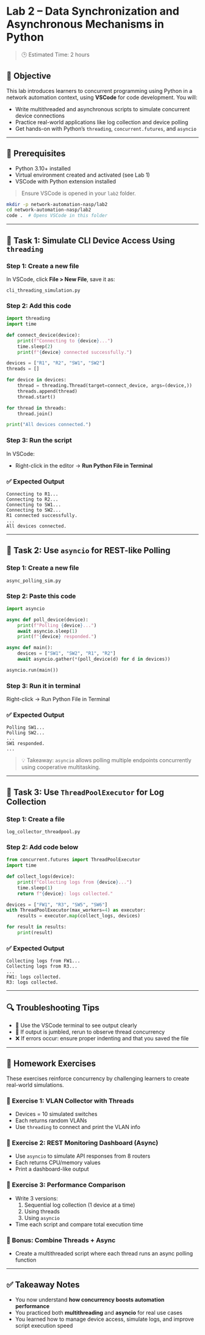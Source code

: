 # Lab 2 – Data Synchronization and Asynchronous Mechanisms in Python

> 🕒 Estimated Time: 2 hours

## 🎯 Objective
This lab introduces learners to concurrent programming using Python in a network automation context, using **VSCode** for code development. You will:

- Write multithreaded and asynchronous scripts to simulate concurrent device connections
- Practice real-world applications like log collection and device polling
- Get hands-on with Python’s `threading`, `concurrent.futures`, and `asyncio`

---

## 🔧 Prerequisites
- Python 3.10+ installed
- Virtual environment created and activated (see Lab 1)
- VSCode with Python extension installed

> Ensure VSCode is opened in your `lab2` folder.

```bash
mkdir -p network-automation-nasp/lab2
cd network-automation-nasp/lab2
code .  # Opens VSCode in this folder
```

---

## 🧪 Task 1: Simulate CLI Device Access Using `threading`

### Step 1: Create a new file
In VSCode, click **File > New File**, save it as:
```
cli_threading_simulation.py
```

### Step 2: Add this code
```python
import threading
import time

def connect_device(device):
    print(f"Connecting to {device}...")
    time.sleep(2)
    print(f"{device} connected successfully.")

devices = ["R1", "R2", "SW1", "SW2"]
threads = []

for device in devices:
    thread = threading.Thread(target=connect_device, args=(device,))
    threads.append(thread)
    thread.start()

for thread in threads:
    thread.join()

print("All devices connected.")
```

### Step 3: Run the script
In VSCode:
- Right-click in the editor → **Run Python File in Terminal**

### ✅ Expected Output
```
Connecting to R1...
Connecting to R2...
Connecting to SW1...
Connecting to SW2...
R1 connected successfully.
...
All devices connected.
```

---

## 🧪 Task 2: Use `asyncio` for REST-like Polling

### Step 1: Create a new file
```
async_polling_sim.py
```

### Step 2: Paste this code
```python
import asyncio

async def poll_device(device):
    print(f"Polling {device}...")
    await asyncio.sleep(1)
    print(f"{device} responded.")

async def main():
    devices = ["SW1", "SW2", "R1", "R2"]
    await asyncio.gather(*(poll_device(d) for d in devices))

asyncio.run(main())
```

### Step 3: Run it in terminal
Right-click → Run Python File in Terminal

### ✅ Expected Output
```
Polling SW1...
Polling SW2...
...
SW1 responded.
...
```

> 💡 Takeaway: `asyncio` allows polling multiple endpoints concurrently using cooperative multitasking.

---

## 🧪 Task 3: Use `ThreadPoolExecutor` for Log Collection

### Step 1: Create a file
```
log_collector_threadpool.py
```

### Step 2: Add code below
```python
from concurrent.futures import ThreadPoolExecutor
import time

def collect_logs(device):
    print(f"Collecting logs from {device}...")
    time.sleep(1)
    return f"{device}: logs collected."

devices = ["FW1", "R3", "SW5", "SW6"]
with ThreadPoolExecutor(max_workers=4) as executor:
    results = executor.map(collect_logs, devices)

for result in results:
    print(result)
```

### ✅ Expected Output
```
Collecting logs from FW1...
Collecting logs from R3...
...
FW1: logs collected.
R3: logs collected.
```

---

## 🔍 Troubleshooting Tips
- 🐍 Use the VSCode terminal to see output clearly
- 🔁 If output is jumbled, rerun to observe thread concurrency
- ❌ If errors occur: ensure proper indenting and that you saved the file

---

## 🏡 Homework Exercises
These exercises reinforce concurrency by challenging learners to create real-world simulations.

### 📝 Exercise 1: VLAN Collector with Threads
- Devices = 10 simulated switches
- Each returns random VLANs
- Use `threading` to connect and print the VLAN info

### 📝 Exercise 2: REST Monitoring Dashboard (Async)
- Use `asyncio` to simulate API responses from 8 routers
- Each returns CPU/memory values
- Print a dashboard-like output

### 📝 Exercise 3: Performance Comparison
- Write 3 versions:
  1. Sequential log collection (1 device at a time)
  2. Using threads
  3. Using `asyncio`
- Time each script and compare total execution time

### 📝 Bonus: Combine Threads + Async
- Create a multithreaded script where each thread runs an async polling function

---

## ✅ Takeaway Notes
- You now understand **how concurrency boosts automation performance**
- You practiced both **multithreading** and **asyncio** for real use cases
- You learned how to manage device access, simulate logs, and improve script execution speed


